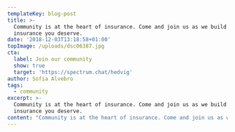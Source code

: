 ```yaml
---
templateKey: blog-post
title: >-
  Community is at the heart of insurance. Come and join us as we build the
  insurance you deserve.
date: '2018-12-03T13:18:58+01:00'
topImage: /uploads/dsc06387.jpg
cta:
  label: Join our community
  show: true
  target: 'https://spectrum.chat/hedvig'
author: Sofia Alvebro
tags:
  - community
excerpt: >-
  Community is at the heart of insurance. Come and join us as we build the
  insurance you deserve.
content: "Community is at the heart of insurance. Come and join us as we build the insurance you deserve.\n\nInsurance has been around for as long as societies have existed. One of the more common stories about how it came to be dates back to the middle ages when farmers teamed up and formed guilds. They pledged a portion of their income to form a joint pool of money to protect each other from years of bad weather and ruined crops. At this time insurance was still simple and fair. All farmers jointly agreed on the rules in the guild and everyone participated in determining who was eligible for a payout from the pool. \U0001F469‍\U0001F33E\n\nInsurance became popular. Farmers not only insured each other against bad weather, but started to insure each other against fire, theft and other problems. It became apparent that everyone needs insurance, and eventually insurance grew to the point where guilds became too large and the model became impractical. Instead, insurance companies were formed and grew into the gigantic centralized institutions they are today.\n\nToday’s insurance is a lot different than it was in the day of the guilds. We still have the group of people that want to pool their resources to insure each other against accidents that could otherwise cause chaos to a single person. But all the decision power is now vested in one central authority. A central authority that collects all the money, write the rules of the insurance contract and later on, when an accident occurs, decides how the rules should be interpreted and how much should be paid out. \n\nLet’s pause and think about this for a second. \n\nThe insurer collects all the money, and the more it can refrain from paying out the more it keeps in profits. This is a classic conflict of interest where you and the insurer are competing for the same dollar. Only, in this case, the insurer has all the decision power. It has written the rules of the 50 page insurance contract in an unreadable lawyer-language; it can change the rules and price at any time, and in the claims process it can choose how to interpret the rules. \n\nWith this conflict of interest in place, do insurers have any interest in creating a simple and frictionless claims experience so you can easily report what happened and get what you deserve? Definitely not. Quite the opposite. And this is why you still see physical paper-forms in the claims process, and why you see customer support opening hours that are worse than a bank branch offices.\n\n> \"With Hedvig we are bringing insurance back to its roots. In our connected age with all available technology, we believe that the guild model will work once again with very little overhead and friction.\" \n\nOur interest is in creating an insurance experience that is simple, transparent and lightning fast. Sounds like something you want to be part of? The come and join our brand new Hedvig Community and help re-invent insurance!\n\nOur community is a first of its kind where you can help shape your own insurance - have a say in what we add or remove from our policies or give us feedback on how our app works and what features we should add next.  \n\nThis is an exciting first step in making insurance all about community again. We look forward to hearing from you."
---
```


